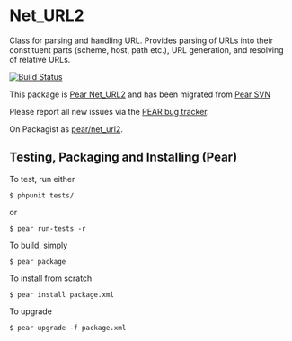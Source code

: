 # Net_URL2

Class for parsing and handling URL. Provides parsing of URLs into their constituent parts (scheme, host, path etc.),
URL generation, and resolving of relative URLs.

[![Build Status](https://travis-ci.org/pear/Net_URL2.png)](https://travis-ci.org/pear/Net_URL2)

This package is [Pear Net_URL2] and has been migrated from [Pear SVN]

Please report all new issues via the [PEAR bug tracker].

On Packagist as [pear/net_url2].

[Pear Net_URL2]: http://pear.php.net/package/Net_URL2
[Pear SVN]: https://svn.php.net/repository/pear/packages/Net_URL2
[PEAR bug tracker]: https://pear.php.net/bugs/search.php?cmd=display&package_name%5B%5D=Net_URL2
[pear/net_url2]: https://packagist.org/packages/pear/net_url2

## Testing, Packaging and Installing (Pear)

To test, run either

    $ phpunit tests/

  or

    $ pear run-tests -r

To build, simply

    $ pear package

To install from scratch

    $ pear install package.xml

To upgrade

    $ pear upgrade -f package.xml
